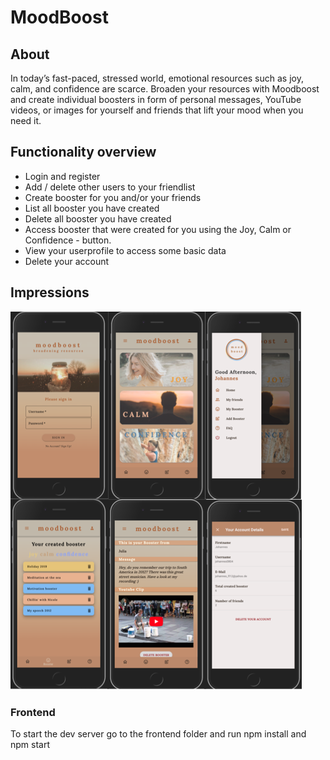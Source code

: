 # MoodBoost

## About

In today’s fast-paced, stressed world, emotional resources such as joy, calm, and confidence are scarce. Broaden your resources with Moodboost and create individual boosters in form of personal messages, YouTube videos, or images for yourself and friends that lift your mood when you need it.

## Functionality overview

- Login and register
- Add / delete other users to your friendlist
- Create booster for you and/or your friends
- List all booster you have created
- Delete all booster you have created
- Access booster that were created for you using the Joy, Calm or Confidence - button.
- View your userprofile to access some basic data
- Delete your account

## Impressions

![Overview](frontend/public/overview.png)


### Frontend

To start the dev server go to the frontend folder and run npm install and npm start


